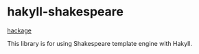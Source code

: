 hakyll-shakespeare
====

[hackage](https://hackage.haskell.org/package/hakyll-shakespeare)

This library is for using Shakespeare template engine with Hakyll.
